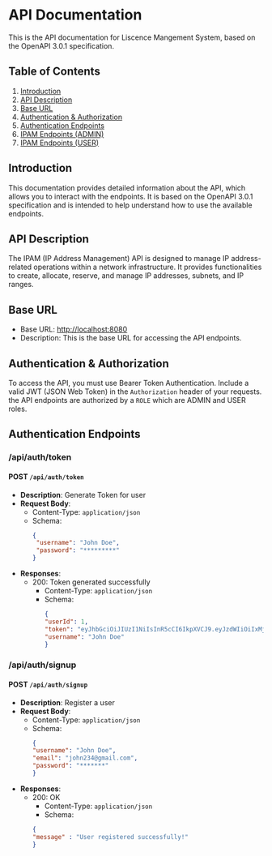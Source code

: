 # API Documentation

This is the API documentation for Liscence Mangement System, based on the OpenAPI 3.0.1 specification.

## Table of Contents

1. [Introduction](#introduction)
2. [API Description](#description)
3. [Base URL](#base-url)
4. [Authentication & Authorization](#authentication)
5. [Authentication Endpoints](#authentication-endpoints)
6. [IPAM Endpoints (ADMIN)](#IPAM-ADMIN-endpoints)
7. [IPAM Endpoints (USER)](#IPAM-USER-endpoints)

## Introduction <a name="introduction"></a>

This documentation provides detailed information about the API, which allows you to interact with the endpoints. It is based on the OpenAPI 3.0.1 specification and is intended to help understand how to use the available endpoints.

## API Description <a name="description"></a>

The IPAM (IP Address Management) API is designed to manage IP address-related operations within a network infrastructure. It provides functionalities to create, allocate, reserve, and manage IP addresses, subnets, and IP ranges.

## Base URL <a name="base-url"></a>

- Base URL: [http://localhost:8080](http://localhost:8080)
- Description: This is the base URL for accessing the API endpoints.

## Authentication & Authorization <a name="authentication"></a>

To access the API, you must use Bearer Token Authentication. Include a valid JWT (JSON Web Token) in the `Authorization` header of your requests.
the API endpoints are authorized by a `ROLE` which are ADMIN and USER roles. 

## Authentication Endpoints <a name="authentication-endpoints"></a>

### /api/auth/token

#### POST `/api/auth/token`

- **Description**: Generate Token for user
- **Request Body**:
  - Content-Type: `application/json`
  - Schema:
    ```json
    {
     "username": "John Doe",
     "password": "*********"
    }
    ```
- **Responses**:
  - 200: Token generated successfully
    - Content-Type: `application/json`
    - Schema: 
      ```json
      {
      "userId": 1,
      "token": "eyJhbGciOiJIUzI1NiIsInR5cCI6IkpXVCJ9.eyJzdWIiOiIxMjM0NTY3ODkwIiwibmFtZSI6IkpvaG4gRG9lIiwiaWF0IjoxNTE2MjM5MDIyfQ.SflKxwRJSMeKKF2QT4fwpMeJf36POk6yJV_adQssw5c",
      "username": "John Doe"
      }
      ```

### /api/auth/signup

#### POST `/api/auth/signup`

- **Description**: Register a user
- **Request Body**:
  - Content-Type: `application/json`
  - Schema:
    ```json
    {
    "username": "John Doe",
    "email": "john234@gmail.com",
    "password": "*******"
    }
    ```
- **Responses**:
  - 200: OK
    - Content-Type: `application/json`
    - Schema:
    ```json
    {
    "message" : "User registered successfully!"
    }
    ```
